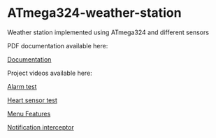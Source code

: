 # ATmega324-weather-station
Weather station implemented using ATmega324 and different sensors

PDF documentation available here:

[Documentation](https://github.com/firutibogdan/ATmega324-weather-station/blob/master/Documentation_RO.pdf)

Project videos available here:

[Alarm test](https://www.youtube.com/watch?v=omguAc8QvK4)

[Heart sensor test](https://www.youtube.com/watch?v=CUkieCqqa5s)

[Menu Features](https://www.youtube.com/watch?v=MX8O_bS6DNg)

[Notification interceptor](https://www.youtube.com/watch?v=cwvMn_MDfj4)

